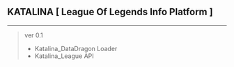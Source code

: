 ## KATALINA [ League Of Legends Info Platform ]

---

> ver 0.1
>
> - Katalina_DataDragon Loader
> - Katalina_League API







